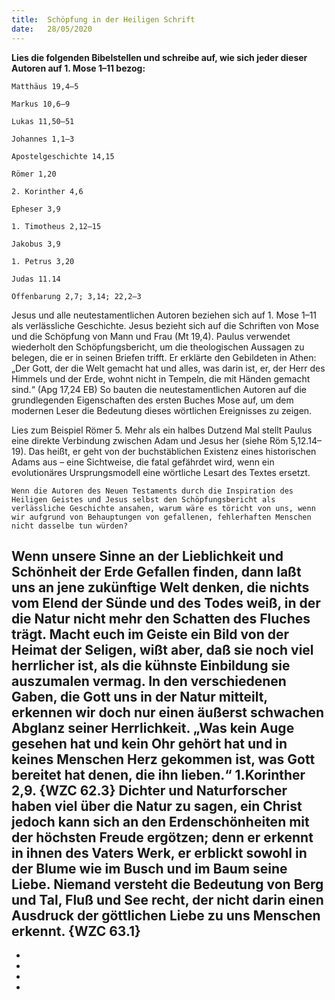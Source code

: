 ```yaml
---
title:  Schöpfung in der Heiligen Schrift
date:   28/05/2020
---
```


**Lies die folgenden Bibelstellen und schreibe auf, wie sich jeder dieser Autoren auf 1. Mose 1–11 bezog:**

`Matthäus 19,4–5`

`Markus 10,6–9`

`Lukas 11,50–51`

`Johannes 1,1–3`

`Apostelgeschichte 14,15`

`Römer 1,20`

`2. Korinther 4,6`

`Epheser 3,9`

`1. Timotheus 2,12–15`

`Jakobus 3,9`

`1. Petrus 3,20`

`Judas 11.14`

`Offenbarung 2,7; 3,14; 22,2–3`

Jesus und alle neutestamentlichen Autoren beziehen sich auf 1. Mose 1–11 als verlässliche Geschichte. Jesus bezieht sich auf die Schriften von Mose und die Schöpfung von Mann und Frau (Mt 19,4). Paulus verwendet wiederholt den Schöpfungsbericht, um die theologischen Aussagen zu belegen, die er in seinen Briefen trifft. Er erklärte den Gebildeten in Athen: „Der Gott, der die Welt gemacht hat und alles, was darin ist, er, der Herr des Himmels und der Erde, wohnt nicht in Tempeln, die mit Händen gemacht sind.“ (Apg 17,24 EB) So bauten die neutestamentlichen Autoren auf die grundlegenden Eigenschaften des ersten Buches Mose auf, um dem modernen Leser die Bedeutung dieses wörtlichen Ereignisses zu zeigen.

Lies zum Beispiel Römer 5. Mehr als ein halbes Dutzend Mal stellt Paulus eine direkte Verbindung zwischen Adam und Jesus her (siehe Röm 5,12.14–19). Das heißt, er geht von der buchstäblichen Existenz eines historischen Adams aus – eine Sichtweise, die fatal gefährdet wird, wenn ein evolutionäres Ursprungsmodell eine wörtliche Lesart des Textes ersetzt.

`Wenn die Autoren des Neuen Testaments durch die Inspiration des Heiligen Geistes und Jesus selbst den Schöpfungsbericht als verlässliche Geschichte ansahen, warum wäre es töricht von uns, wenn wir aufgrund von Behauptungen von gefallenen, fehlerhaften Menschen nicht dasselbe tun würden?`

Wenn unsere Sinne an der Lieblichkeit und Schönheit der Erde Gefallen finden, dann laßt uns an jene zukünftige Welt denken, die nichts vom Elend der Sünde und des Todes weiß, in der die Natur nicht mehr den Schatten des Fluches trägt. Macht euch im Geiste ein Bild von der Heimat der Seligen, wißt aber, daß sie noch viel herrlicher ist, als die kühnste Einbildung sie auszumalen vermag. In den verschiedenen Gaben, die Gott uns in der Natur mitteilt, erkennen wir doch nur einen äußerst schwachen Abglanz seiner Herrlichkeit. „Was kein Auge gesehen hat und kein Ohr gehört hat und in keines Menschen Herz gekommen ist, was Gott bereitet hat denen, die ihn lieben.“ 1.Korinther 2,9. {WZC 62.3}
Dichter und Naturforscher haben viel über die Natur zu sagen, ein Christ jedoch kann sich an den Erdenschönheiten mit der höchsten Freude ergötzen; denn er erkennt in ihnen des Vaters Werk, er erblickt sowohl in der Blume wie im Busch und im Baum seine Liebe. Niemand versteht die Bedeutung von Berg und Tal, Fluß und See recht, der nicht darin einen Ausdruck der göttlichen Liebe zu uns Menschen erkennt. {WZC 63.1}
-
-
-

-
-